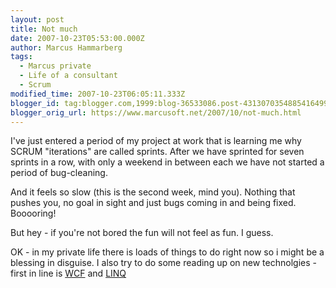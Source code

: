 ```yaml
---
layout: post
title: Not much
date: 2007-10-23T05:53:00.000Z
author: Marcus Hammarberg
tags:
  - Marcus private
  - Life of a consultant
  - Scrum
modified_time: 2007-10-23T06:05:11.333Z
blogger_id: tag:blogger.com,1999:blog-36533086.post-4313070354885416499
blogger_orig_url: https://www.marcusoft.net/2007/10/not-much.html
---
```


I've just entered a period of my project at work that is learning me why
SCRUM "iterations" are called sprints. After we have sprinted for seven
sprints in a row, with only a weekend in between each we have not
started a period of bug-cleaning.

And it feels so slow (this is the second week, mind you). Nothing that
pushes you, no goal in sight and just bugs coming in and being fixed.
Booooring!

But hey - if you're not bored the fun will not
feel as fun. I guess.

OK - in my private life there is loads of things to do right now so i
might be a blessing in disguise. I also try to do some reading up on new
technolgies - first in line is
[WCF](http://www.google.se/search?hl=sv&q=wcf+introduction&meta=) and
[LINQ](http://www.google.se/search?hl=sv&q=linq+introduction&meta=)

